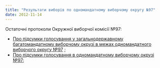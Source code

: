 ```yaml
---
title: "Результати виборів по одномандатному виборчому округу №97"
date: 2012-11-14
---
```


Остаточні протоколи Окружної виборчої комісії №97:

- [Про підсумки голосування у загальнодержавному багатомандатному виборчому окрузі в межах одномандатного виборчого округу №97](https://mpz.brovary.org/wp-content/uploads/2012/11/Protokol_bahatomandatniy.pdf) ;
- [Про підсумки голосування в одномандатному виборчому окрузі №97](https://mpz.brovary.org/wp-content/uploads/2012/11/Protokol_odnomandatniy.pdf);

